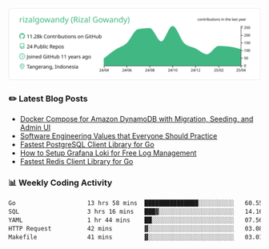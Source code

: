 ![profile-details](profile-summary-card-output/vue/0-profile-details.svg)

### :pencil2: Latest Blog Posts
<!-- BLOG-POST-LIST:START -->
- [Docker Compose for Amazon DynamoDB with Migration, Seeding, and Admin UI](https://medium.com/geekculture/docker-compose-for-amazon-dynamodb-with-migration-seeding-and-admin-ui-db11a348cc6a?source=rss-5763b0f1aba6------2)
- [Software Engineering Values that Everyone Should Practice](https://levelup.gitconnected.com/software-engineering-values-that-everyone-should-practice-c980d00cd103?source=rss-5763b0f1aba6------2)
- [Fastest PostgreSQL Client Library for Go](https://levelup.gitconnected.com/fastest-postgresql-client-library-for-go-579fa97909fb?source=rss-5763b0f1aba6------2)
- [How to Setup Grafana Loki for Free Log Management](https://levelup.gitconnected.com/how-to-setup-grafana-loki-for-free-log-management-ceb60558503c?source=rss-5763b0f1aba6------2)
- [Fastest Redis Client Library for Go](https://levelup.gitconnected.com/fastest-redis-client-library-for-go-7993f618f5ab?source=rss-5763b0f1aba6------2)
<!-- BLOG-POST-LIST:END -->

### 📊 Weekly Coding Activity
<!--START_SECTION:waka-->

```txt
Go                    13 hrs 58 mins  ███████████████░░░░░░░░░░   60.55 %
SQL                   3 hrs 16 mins   ███▓░░░░░░░░░░░░░░░░░░░░░   14.16 %
YAML                  1 hr 44 mins    ██░░░░░░░░░░░░░░░░░░░░░░░   07.56 %
HTTP Request          42 mins         ▓░░░░░░░░░░░░░░░░░░░░░░░░   03.08 %
Makefile              41 mins         ▓░░░░░░░░░░░░░░░░░░░░░░░░   03.01 %
```

<!--END_SECTION:waka-->
